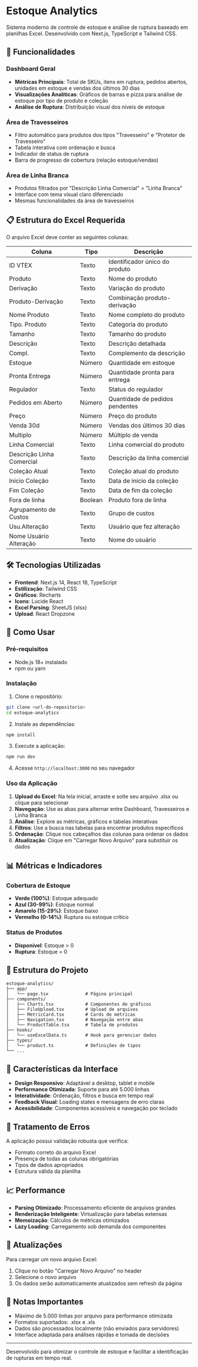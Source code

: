 # Estoque Analytics

Sistema moderno de controle de estoque e análise de ruptura baseado em planilhas Excel. Desenvolvido com Next.js, TypeScript e Tailwind CSS.

## 🚀 Funcionalidades

### Dashboard Geral
- **Métricas Principais**: Total de SKUs, itens em ruptura, pedidos abertos, unidades em estoque e vendas dos últimos 30 dias
- **Visualizações Analíticas**: Gráficos de barras e pizza para análise de estoque por tipo de produto e coleção
- **Análise de Ruptura**: Distribuição visual dos níveis de estoque

### Área de Travesseiros
- Filtro automático para produtos dos tipos "Travesseiro" e "Protetor de Travesseiro"
- Tabela interativa com ordenação e busca
- Indicador de status de ruptura
- Barra de progresso de cobertura (relação estoque/vendas)

### Área de Linha Branca
- Produtos filtrados por "Descrição Linha Comercial" = "Linha Branca"
- Interface com tema visual claro diferenciado
- Mesmas funcionalidades da área de travesseiros

## 📋 Estrutura do Excel Requerida

O arquivo Excel deve conter as seguintes colunas:

| Coluna | Tipo | Descrição |
|--------|------|-----------|
| ID VTEX | Texto | Identificador único do produto |
| Produto | Texto | Nome do produto |
| Derivação | Texto | Variação do produto |
| Produto-Derivação | Texto | Combinação produto-derivação |
| Nome Produto | Texto | Nome completo do produto |
| Tipo. Produto | Texto | Categoria do produto |
| Tamanho | Texto | Tamanho do produto |
| Descrição | Texto | Descrição detalhada |
| Compl. | Texto | Complemento da descrição |
| Estoque | Número | Quantidade em estoque |
| Pronta Entrega | Número | Quantidade pronta para entrega |
| Regulador | Texto | Status do regulador |
| Pedidos em Aberto | Número | Quantidade de pedidos pendentes |
| Preço | Número | Preço do produto |
| Venda 30d | Número | Vendas dos últimos 30 dias |
| Multiplo | Número | Múltiplo de venda |
| Linha Comercial | Texto | Linha comercial do produto |
| Descrição Linha Comercial | Texto | Descrição da linha comercial |
| Coleção Atual | Texto | Coleção atual do produto |
| Início Coleção | Texto | Data de início da coleção |
| Fim Coleção | Texto | Data de fim da coleção |
| Fora de linha | Boolean | Produto fora de linha |
| Agrupamento de Custos | Texto | Grupo de custos |
| Usu.Alteração | Texto | Usuário que fez alteração |
| Nome Usuário Alteração | Texto | Nome do usuário |

## 🛠️ Tecnologias Utilizadas

- **Frontend**: Next.js 14, React 18, TypeScript
- **Estilização**: Tailwind CSS
- **Gráficos**: Recharts
- **Icons**: Lucide React
- **Excel Parsing**: SheetJS (xlsx)
- **Upload**: React Dropzone

## 🚀 Como Usar

### Pré-requisitos
- Node.js 18+ instalado
- npm ou yarn

### Instalação

1. Clone o repositório:
```bash
git clone <url-do-repositorio>
cd estoque-analytics
```

2. Instale as dependências:
```bash
npm install
```

3. Execute a aplicação:
```bash
npm run dev
```

4. Acesse `http://localhost:3000` no seu navegador

### Uso da Aplicação

1. **Upload do Excel**: Na tela inicial, arraste e solte seu arquivo .xlsx ou clique para selecionar
2. **Navegação**: Use as abas para alternar entre Dashboard, Travesseiros e Linha Branca
3. **Análise**: Explore as métricas, gráficos e tabelas interativas
4. **Filtros**: Use a busca nas tabelas para encontrar produtos específicos
5. **Ordenação**: Clique nos cabeçalhos das colunas para ordenar os dados
6. **Atualização**: Clique em "Carregar Novo Arquivo" para substituir os dados

## 📊 Métricas e Indicadores

### Cobertura de Estoque
- **Verde (100%)**: Estoque adequado
- **Azul (30-99%)**: Estoque normal
- **Amarelo (15-29%)**: Estoque baixo
- **Vermelho (0-14%)**: Ruptura ou estoque crítico

### Status de Produtos
- **Disponível**: Estoque > 0
- **Ruptura**: Estoque = 0

## 🔧 Estrutura do Projeto

```
estoque-analytics/
├── app/
│   └── page.tsx              # Página principal
├── components/
│   ├── Charts.tsx            # Componentes de gráficos
│   ├── FileUpload.tsx        # Upload de arquivos
│   ├── MetricCard.tsx        # Cards de métricas
│   ├── Navigation.tsx        # Navegação entre abas
│   └── ProductTable.tsx      # Tabela de produtos
├── hooks/
│   └── useExcelData.ts       # Hook para gerenciar dados
├── types/
│   └── product.ts            # Definições de tipos
└── ...
```

## 🎨 Características da Interface

- **Design Responsivo**: Adaptável a desktop, tablet e mobile
- **Performance Otimizada**: Suporte para até 5.000 linhas
- **Interatividade**: Ordenação, filtros e busca em tempo real
- **Feedback Visual**: Loading states e mensagens de erro claras
- **Acessibilidade**: Componentes acessíveis e navegação por teclado

## 🚨 Tratamento de Erros

A aplicação possui validação robusta que verifica:
- Formato correto do arquivo Excel
- Presença de todas as colunas obrigatórias
- Tipos de dados apropriados
- Estrutura válida da planilha

## 📈 Performance

- **Parsing Otimizado**: Processamento eficiente de arquivos grandes
- **Renderização Inteligente**: Virtualização para tabelas extensas
- **Memoização**: Cálculos de métricas otimizados
- **Lazy Loading**: Carregamento sob demanda dos componentes

## 🔄 Atualizações

Para carregar um novo arquivo Excel:
1. Clique no botão "Carregar Novo Arquivo" no header
2. Selecione o novo arquivo
3. Os dados serão automaticamente atualizados sem refresh da página

## 📝 Notas Importantes

- Máximo de 5.000 linhas por arquivo para performance otimizada
- Formatos suportados: .xlsx e .xls
- Dados são processados localmente (não enviados para servidores)
- Interface adaptada para análises rápidas e tomada de decisões

---

Desenvolvido para otimizar o controle de estoque e facilitar a identificação de rupturas em tempo real.

